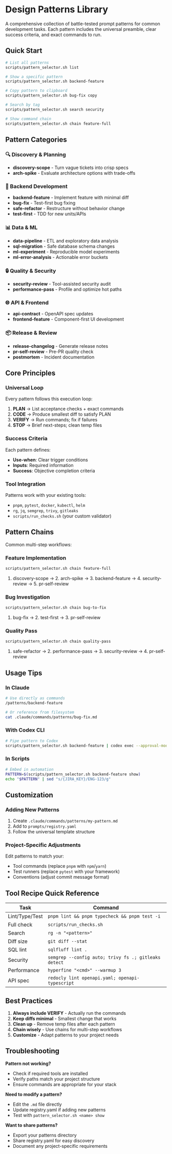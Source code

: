 # Design Patterns Library

A comprehensive collection of battle-tested prompt patterns for common development tasks. Each pattern includes the universal preamble, clear success criteria, and exact commands to run.

## Quick Start

```bash
# List all patterns
scripts/pattern_selector.sh list

# Show a specific pattern
scripts/pattern_selector.sh backend-feature

# Copy pattern to clipboard
scripts/pattern_selector.sh bug-fix copy

# Search by tag
scripts/pattern_selector.sh search security

# Show command chain
scripts/pattern_selector.sh chain feature-full
```

## Pattern Categories

### 🔍 Discovery & Planning
- **discovery-scope** - Turn vague tickets into crisp specs
- **arch-spike** - Evaluate architecture options with trade-offs

### 🔧 Backend Development
- **backend-feature** - Implement feature with minimal diff
- **bug-fix** - Test-first bug fixing
- **safe-refactor** - Restructure without behavior change
- **test-first** - TDD for new units/APIs

### 📊 Data & ML
- **data-pipeline** - ETL and exploratory data analysis
- **sql-migration** - Safe database schema changes
- **ml-experiment** - Reproducible model experiments
- **ml-error-analysis** - Actionable error buckets

### 🔒 Quality & Security
- **security-review** - Tool-assisted security audit
- **performance-pass** - Profile and optimize hot paths

### 🌐 API & Frontend
- **api-contract** - OpenAPI spec updates
- **frontend-feature** - Component-first UI development

### 📦 Release & Review
- **release-changelog** - Generate release notes
- **pr-self-review** - Pre-PR quality check
- **postmortem** - Incident documentation

## Core Principles

### Universal Loop
Every pattern follows this execution loop:
1. **PLAN** → List acceptance checks + exact commands
2. **CODE** → Produce smallest diff to satisfy PLAN
3. **VERIFY** → Run commands; fix if failures
4. **STOP** → Brief next-steps; clean temp files

### Success Criteria
Each pattern defines:
- **Use-when**: Clear trigger conditions
- **Inputs**: Required information
- **Success**: Objective completion criteria

### Tool Integration
Patterns work with your existing tools:
- `pnpm`, `pytest`, `docker`, `kubectl`, `helm`
- `rg`, `jq`, `semgrep`, `trivy`, `gitleaks`
- `scripts/run_checks.sh` (your custom validator)

## Pattern Chains

Common multi-step workflows:

### Feature Implementation
```bash
scripts/pattern_selector.sh chain feature-full
```
1. discovery-scope → 2. arch-spike → 3. backend-feature → 4. security-review → 5. pr-self-review

### Bug Investigation
```bash
scripts/pattern_selector.sh chain bug-to-fix
```
1. bug-fix → 2. test-first → 3. pr-self-review

### Quality Pass
```bash
scripts/pattern_selector.sh chain quality-pass
```
1. safe-refactor → 2. performance-pass → 3. security-review → 4. pr-self-review

## Usage Tips

### In Claude
```bash
# Use directly as commands
/patterns/backend-feature

# Or reference from filesystem
cat .claude/commands/patterns/bug-fix.md
```

### With Codex CLI
```bash
# Pipe pattern to Codex
scripts/pattern_selector.sh backend-feature | codex exec --approval-mode auto-edit
```

### In Scripts
```bash
# Embed in automation
PATTERN=$(scripts/pattern_selector.sh backend-feature show)
echo "$PATTERN" | sed "s/{JIRA_KEY}/ENG-123/g"
```

## Customization

### Adding New Patterns
1. Create `.claude/commands/patterns/my-pattern.md`
2. Add to `prompts/registry.yaml`
3. Follow the universal template structure

### Project-Specific Adjustments
Edit patterns to match your:
- Tool commands (replace `pnpm` with `npm`/`yarn`)
- Test runners (replace `pytest` with your framework)
- Conventions (adjust commit message format)

## Tool Recipe Quick Reference

| Task | Command |
|------|---------|
| Lint/Type/Test | `pnpm lint && pnpm typecheck && pnpm test -i` |
| Full check | `scripts/run_checks.sh` |
| Search | `rg -n "<pattern>"` |
| Diff size | `git diff --stat` |
| SQL lint | `sqlfluff lint .` |
| Security | `semgrep --config auto; trivy fs .; gitleaks detect` |
| Performance | `hyperfine "<cmd>" --warmup 3` |
| API spec | `redocly lint openapi.yaml; openapi-typescript` |

## Best Practices

1. **Always include VERIFY** - Actually run the commands
2. **Keep diffs minimal** - Smallest change that works
3. **Clean up** - Remove temp files after each pattern
4. **Chain wisely** - Use chains for multi-step workflows
5. **Customize** - Adapt patterns to your project needs

## Troubleshooting

**Pattern not working?**
- Check if required tools are installed
- Verify paths match your project structure
- Ensure commands are appropriate for your stack

**Need to modify a pattern?**
- Edit the `.md` file directly
- Update registry.yaml if adding new patterns
- Test with `pattern_selector.sh <name> show`

**Want to share patterns?**
- Export your patterns directory
- Share registry.yaml for easy discovery
- Document any project-specific requirements
